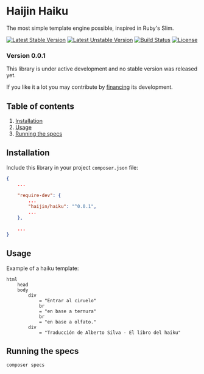 # Haijin Haiku

The most simple template engine possible, inspired in Ruby's Slim.

[![Latest Stable Version](https://poser.pugx.org/haijin/haiku/version)](https://packagist.org/packages/haijin/haiku)
[![Latest Unstable Version](https://poser.pugx.org/haijin/haiku/v/unstable)](https://packagist.org/packages/haijin/haiku)
[![Build Status](https://travis-ci.org/haijin-development/php-haiku.svg?branch=master)](https://travis-ci.org/haijin-development/php-haiku)
[![License](https://poser.pugx.org/haijin/haiku/license)](https://packagist.org/packages/haijin/haiku)

### Version 0.0.1

This library is under active development and no stable version was released yet.

If you like it a lot you may contribute by [financing](https://github.com/haijin-development/support-haijin-development) its development.

## Table of contents

1. [Installation](#c-1)
2. [Usage](#c-2)
3. [Running the specs](#c-3)

<a name="c-1"></a>
## Installation

Include this library in your project `composer.json` file:

```json
{
    ...

    "require-dev": {
        ...
        "haijin/haiku": "^0.0.1",
        ...
    },

    ...
}
```
<a name="c-2"></a>
## Usage

Example of a haiku template:

```
html
    head
    body
        div
            = "Entrar al ciruelo"
            br
            = "en base a ternura"
            br
            = "en base a olfato."
        div
            = "Traducción de Alberto Silva - El libro del haiku"
```
<a name="c-3"></a>
## Running the specs

```
composer specs
```